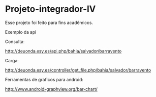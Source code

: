 # Projeto-integrador-IV


Esse projeto foi feito para fins acadêmicos.


Exemplo da api 

Consulta:

http://deuonda.esy.es/api.php/bahia/salvador/barravento

Carga:

http://deuonda.esy.es/controller/get_file.php/bahia/salvador/barravento


Ferramentas de graficos para android:

http://www.android-graphview.org/bar-chart/
